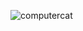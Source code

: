 
![computercat](https://user-images.githubusercontent.com/59375245/133703967-78f4974e-6427-4b90-9caa-3ba8cac49388.gif)
